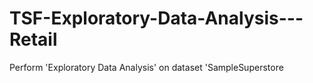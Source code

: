 # TSF-Exploratory-Data-Analysis---Retail
Perform 'Exploratory Data Analysis' on dataset 'SampleSuperstore 
